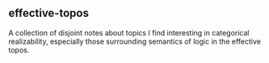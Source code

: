 ## effective-topos

A collection of disjoint notes about topics I find interesting in
categorical realizability, especially those surrounding semantics of
logic in the effective topos.
